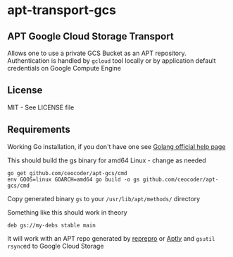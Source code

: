 # apt-transport-gcs

## APT Google Cloud Storage Transport

Allows one to use a private GCS Bucket as an APT repository.  Authentication is handled by `gcloud` tool locally or
by application default credentials on Google Compute Engine


## License

MIT - See LICENSE file

## Requirements

Working Go installation, if you don't have one see [Golang official help page](https://golang.org/doc/install)


This should build the gs binary for  amd64 Linux - change as needed
```
go get github.com/ceocoder/apt-gcs/cmd
env GOOS=linux GOARCH=amd64 go build -o gs github.com/ceocoder/apt-gcs/cmd
```

Copy generated binary `gs` to your `/usr/lib/apt/methods/` directory

Something like this should work in theory

```
deb gs://my-debs stable main
```

It will work with an APT repo generated by [reprepro](https://mirrorer.alioth.debian.org/) or [Aptly](https://www.aptly.info) and `gsutil rsync`ed to Google Cloud Storage
